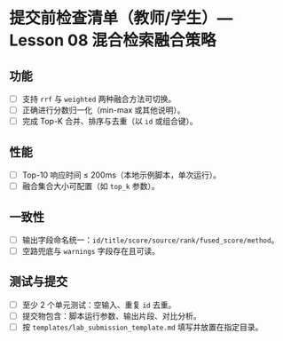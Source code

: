 # 提交前检查清单（教师/学生）— Lesson 08 混合检索融合策略

## 功能
- [ ] 支持 `rrf` 与 `weighted` 两种融合方法可切换。
- [ ] 正确进行分数归一化（min-max 或其他说明）。
- [ ] 完成 Top-K 合并、排序与去重（以 `id` 或组合键）。

## 性能
- [ ] Top-10 响应时间 ≤ 200ms（本地示例脚本，单次运行）。
- [ ] 融合集合大小可配置（如 `top_k` 参数）。

## 一致性
- [ ] 输出字段命名统一：`id/title/score/source/rank/fused_score/method`。
- [ ] 空路兜底与 `warnings` 字段存在且可读。

## 测试与提交
- [ ] 至少 2 个单元测试：空输入、重复 `id` 去重。
- [ ] 提交物包含：脚本运行参数、输出片段、对比分析。
- [ ] 按 `templates/lab_submission_template.md` 填写并放置在指定目录。